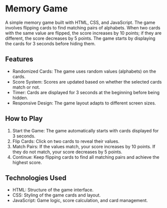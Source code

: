 # Memory Game

A simple memory game built with HTML, CSS, and JavaScript. The game involves flipping cards to find matching pairs of alphabets. When two cards with the same value are flipped, the score increases by 10 points; if they are different, the score decreases by 5 points. The game starts by displaying the cards for 3 seconds before hiding them.

## Features

- Randomized Cards: The game uses random values (alphabets) on the cards.
- Score System: Scores are updated based on whether the selected cards match or not.
- Timer: Cards are displayed for 3 seconds at the beginning before being hidden.
- Responsive Design: The game layout adapts to different screen sizes.

## How to Play

1. Start the Game: The game automatically starts with cards displayed for 3 seconds.
2. Flip Cards: Click on two cards to reveal their values.
3. Match Pairs: If the values match, your score increases by 10 points. If they do not match, your score decreases by 5 points.
4. Continue: Keep flipping cards to find all matching pairs and achieve the highest score.

## Technologies Used

- HTML: Structure of the game interface.
- CSS: Styling of the game cards and layout.
- JavaScript: Game logic, score calculation, and card management.

